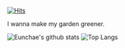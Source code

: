 [![Hits](https://hits.seeyoufarm.com/api/count/incr/badge.svg?url=https%3A%2F%2Fgithub.com%2Fkec0130&count_bg=%2379C83D&title_bg=%23555555&icon=googlekeep.svg&icon_color=%23E7E7E7&title=visits&edge_flat=false)](https://hits.seeyoufarm.com)

I wanna make my garden greener.

![Eunchae's github stats](https://github-readme-stats.vercel.app/api?username=kec0130&show_icons=true&hide=issues,prs)
![Top Langs](https://github-readme-stats.vercel.app/api/top-langs/?username=yesicakim&layout=compact&hide=javascript,html,css,scss)